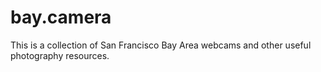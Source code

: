 # bay.camera

This is a collection of San Francisco Bay Area webcams and other useful photography resources.
